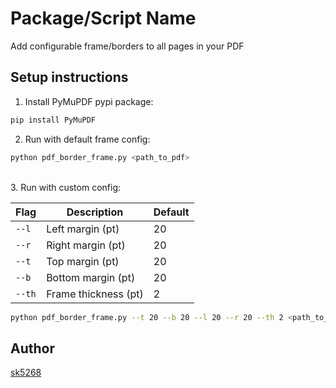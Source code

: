 # Package/Script Name

Add configurable frame/borders to all pages in your PDF

## Setup instructions

1. Install PyMuPDF pypi package:
```bash
pip install PyMuPDF
```

2. Run with default frame config:
```bash
python pdf_border_frame.py <path_to_pdf>
```

<br>
3. Run with custom config: <br>

| Flag      | Description         | Default |
|-----------|---------------------|---------|
| `--l`     | Left margin (pt)    | 20      |
| `--r`     | Right margin (pt)   | 20      |
| `--t`     | Top margin (pt)     | 20      |
| `--b`     | Bottom margin (pt)  | 20      |
| `--th`    | Frame thickness (pt)| 2       |


```bash
python pdf_border_frame.py --t 20 --b 20 --l 20 --r 20 --th 2 <path_to_pdf>
```


## Author
[sk5268](github.com/sk5268)